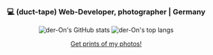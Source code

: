 <div align="center">
  <h3>💻 (duct-tape) Web-Developer, photographer | Germany</h3>
</div>

<div align="center">

![der-On's GitHub stats](https://github-readme-stats.vercel.app/api?username=der-On&count_private=true&hide_border=true&bg_color=0c1117&show_icons=true&theme=material-palenight) ![der-On's top langs](https://github-readme-stats.vercel.app/api/top-langs/?username=der-On&langs_count=8&hide_border=true&bg_color=0c1117&theme=material-palenight&layout=compact)
 
</div>

<div align="center">
  <a href="https://anzui.dev">Get prints of my photos!</a>
</div>
